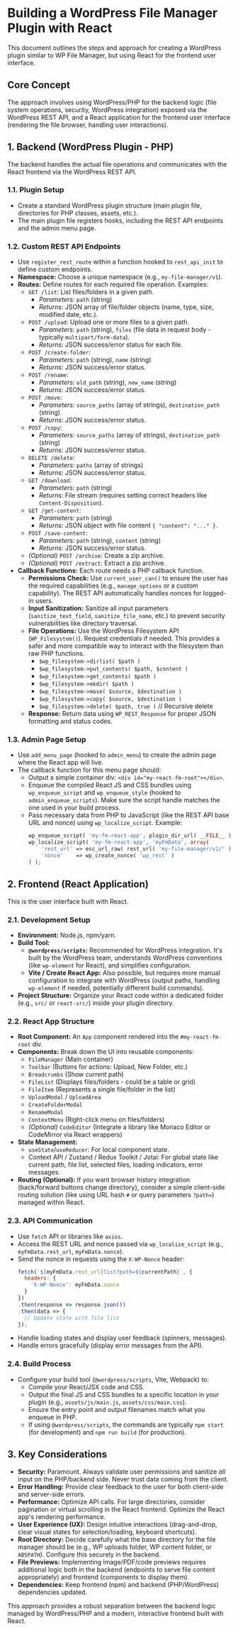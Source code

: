 # Building a WordPress File Manager Plugin with React

This document outlines the steps and approach for creating a WordPress plugin similar to WP File Manager, but using React for the frontend user interface.

## Core Concept

The approach involves using WordPress/PHP for the backend logic (file system operations, security, WordPress integration) exposed via the WordPress REST API, and a React application for the frontend user interface (rendering the file browser, handling user interactions).

## 1. Backend (WordPress Plugin - PHP)

The backend handles the actual file operations and communicates with the React frontend via the WordPress REST API.

### 1.1. Plugin Setup

*   Create a standard WordPress plugin structure (main plugin file, directories for PHP classes, assets, etc.).
*   The main plugin file registers hooks, including the REST API endpoints and the admin menu page.

### 1.2. Custom REST API Endpoints

*   Use `register_rest_route` within a function hooked to `rest_api_init` to define custom endpoints.
*   **Namespace:** Choose a unique namespace (e.g., `my-file-manager/v1`).
*   **Routes:** Define routes for each required file operation. Examples:
    *   `GET /list`: List files/folders in a given path.
        *   *Parameters:* `path` (string)
        *   *Returns:* JSON array of file/folder objects (name, type, size, modified date, etc.).
    *   `POST /upload`: Upload one or more files to a given path.
        *   *Parameters:* `path` (string), `files` (file data in request body - typically `multipart/form-data`).
        *   *Returns:* JSON success/error status for each file.
    *   `POST /create-folder`:
        *   *Parameters:* `path` (string), `name` (string)
        *   *Returns:* JSON success/error status.
    *   `POST /rename`:
        *   *Parameters:* `old_path` (string), `new_name` (string)
        *   *Returns:* JSON success/error status.
    *   `POST /move`:
        *   *Parameters:* `source_paths` (array of strings), `destination_path` (string)
        *   *Returns:* JSON success/error status.
    *   `POST /copy`:
        *   *Parameters:* `source_paths` (array of strings), `destination_path` (string)
        *   *Returns:* JSON success/error status.
    *   `DELETE /delete`:
        *   *Parameters:* `paths` (array of strings)
        *   *Returns:* JSON success/error status.
    *   `GET /download`:
        *   *Parameters:* `path` (string)
        *   *Returns:* File stream (requires setting correct headers like `Content-Disposition`).
    *   `GET /get-content`:
        *   *Parameters:* `path` (string)
        *   *Returns:* JSON object with file content `{ "content": "..." }`.
    *   `POST /save-content`:
        *   *Parameters:* `path` (string), `content` (string)
        *   *Returns:* JSON success/error status.
    *   *(Optional)* `POST /archive`: Create a zip archive.
    *   *(Optional)* `POST /extract`: Extract a zip archive.
*   **Callback Functions:** Each route needs a PHP callback function.
    *   **Permissions Check:** Use `current_user_can()` to ensure the user has the required capabilities (e.g., `manage_options` or a custom capability).
The REST API automatically handles nonces for logged-in users.
    *   **Input Sanitization:** Sanitize all input parameters (`sanitize_text_field`, `sanitize_file_name`, etc.) to prevent security vulnerabilities like directory traversal.
    *   **File Operations:** Use the WordPress Filesystem API (`WP_Filesystem()`). Request credentials if needed. This provides a safer and more compatible way to interact with the filesystem than raw PHP functions.
        *   `$wp_filesystem->dirlist( $path )`
        *   `$wp_filesystem->put_contents( $path, $content )`
        *   `$wp_filesystem->get_contents( $path )`
        *   `$wp_filesystem->mkdir( $path )`
        *   `$wp_filesystem->move( $source, $destination )`
        *   `$wp_filesystem->copy( $source, $destination )`
        *   `$wp_filesystem->delete( $path, true )` // Recursive delete
    *   **Response:** Return data using `WP_REST_Response` for proper JSON formatting and status codes.

### 1.3. Admin Page Setup

*   Use `add_menu_page` (hooked to `admin_menu`) to create the admin page where the React app will live.
*   The callback function for this menu page should:
    *   Output a simple container div: `<div id="my-react-fm-root"></div>`.
    *   Enqueue the compiled React JS and CSS bundles using `wp_enqueue_script` and `wp_enqueue_style` (hooked to `admin_enqueue_scripts`). Make sure the script handle matches the one used in your build process.
    *   Pass necessary data from PHP to JavaScript (like the REST API base URL and nonce) using `wp_localize_script`. Example:
        ```php
        wp_enqueue_script( 'my-fm-react-app', plugin_dir_url( __FILE__ ) . 'assets/js/main.js', array('wp-element'), '1.0', true );
        wp_localize_script( 'my-fm-react-app', 'myFmData', array(
            'rest_url' => esc_url_raw( rest_url( 'my-file-manager/v1/' ) ),
            'nonce'    => wp_create_nonce( 'wp_rest' )
        ) );
        ```

## 2. Frontend (React Application)

This is the user interface built with React.

### 2.1. Development Setup

*   **Environment:** Node.js, npm/yarn.
*   **Build Tool:**
    *   **`@wordpress/scripts`:** Recommended for WordPress integration. It's built by the WordPress team, understands WordPress conventions (like `wp-element` for React), and simplifies configuration.
    *   **Vite / Create React App:** Also possible, but requires more manual configuration to integrate with WordPress (output paths, handling `wp-element` if needed, potentially different build commands).
*   **Project Structure:** Organize your React code within a dedicated folder (e.g., `src/` or `react-src/`) inside your plugin directory.

### 2.2. React App Structure

*   **Root Component:** An `App` component rendered into the `#my-react-fm-root` div.
*   **Components:** Break down the UI into reusable components:
    *   `FileManager` (Main container)
    *   `Toolbar` (Buttons for actions: Upload, New Folder, etc.)
    *   `Breadcrumbs` (Show current path)
    *   `FileList` (Displays files/folders - could be a table or grid)
    *   `FileItem` (Represents a single file/folder in the list)
    *   `UploadModal` / `UploadArea`
    *   `CreateFolderModal`
    *   `RenameModal`
    *   `ContextMenu` (Right-click menu on files/folders)
    *   *(Optional)* `CodeEditor` (Integrate a library like Monaco Editor or CodeMirror via React wrappers)
*   **State Management:**
    *   `useState`/`useReducer`: For local component state.
    *   Context API / Zustand / Redux Toolkit / Jotai: For global state like current path, file list, selected files, loading indicators, error messages.
*   **Routing (Optional):** If you want browser history integration (back/forward buttons change directory), consider a simple client-side routing solution (like using URL hash `#` or query parameters `?path=`) managed within React.

### 2.3. API Communication

*   Use `fetch` API or libraries like `axios`.
*   Access the REST URL and nonce passed via `wp_localize_script` (e.g., `myFmData.rest_url`, `myFmData.nonce`).
*   Send the nonce in requests using the `X-WP-Nonce` header:
    ```javascript
    fetch(`${myFmData.rest_url}list?path=${currentPath}`, {
      headers: {
        'X-WP-Nonce': myFmData.nonce
      }
    })
    .then(response => response.json())
    .then(data => {
      // Update state with file list
    });
    ```
*   Handle loading states and display user feedback (spinners, messages).
*   Handle errors gracefully (display error messages from the API).

### 2.4. Build Process

*   Configure your build tool (`@wordpress/scripts`, Vite, Webpack) to:
    *   Compile your React/JSX code and CSS.
    *   Output the final JS and CSS bundles to a specific location in your plugin (e.g., `assets/js/main.js`, `assets/css/main.css`).
    *   Ensure the entry point and output filenames match what you enqueue in PHP.
    *   If using `@wordpress/scripts`, the commands are typically `npm start` (for development) and `npm run build` (for production).

## 3. Key Considerations

*   **Security:** Paramount. Always validate user permissions and sanitize *all* input on the PHP/backend side. Never trust data coming from the client.
*   **Error Handling:** Provide clear feedback to the user for both client-side and server-side errors.
*   **Performance:** Optimize API calls. For large directories, consider pagination or virtual scrolling in the React frontend. Optimize the React app's rendering performance.
*   **User Experience (UX):** Design intuitive interactions (drag-and-drop, clear visual states for selection/loading, keyboard shortcuts).
*   **Root Directory:** Decide carefully what the base directory for the file manager should be (e.g., WP uploads folder, WP content folder, or `ABSPATH`). Configure this securely in the backend.
*   **File Previews:** Implementing image/PDF/code previews requires additional logic both in the backend (endpoints to serve file content appropriately) and frontend (components to display them).
*   **Dependencies:** Keep frontend (npm) and backend (PHP/WordPress) dependencies updated.

This approach provides a robust separation between the backend logic managed by WordPress/PHP and a modern, interactive frontend built with React.
